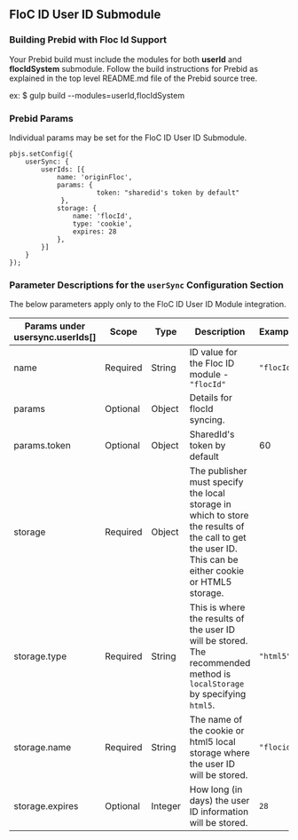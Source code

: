 ## FloC ID User ID Submodule

### Building Prebid with Floc Id Support
Your Prebid build must include the modules for both **userId** and **flocIdSystem** submodule. Follow the build instructions for Prebid as
explained in the top level README.md file of the Prebid source tree.

ex: $ gulp build --modules=userId,flocIdSystem

### Prebid Params

Individual params may be set for the FloC ID User ID Submodule. 
```
pbjs.setConfig({
    userSync: {
        userIds: [{
            name: 'originFloc',
            params: {
                      token: "sharedid's token by default"
             },
            storage: {
                name: 'flocId',
                type: 'cookie',
                expires: 28
            },
        }]
    }
});
```

### Parameter Descriptions for the `userSync` Configuration Section
The below parameters apply only to the FloC ID User ID Module integration.

| Params under usersync.userIds[]| Scope | Type | Description | Example |
| --- | --- | --- | --- | --- |
| name | Required | String | ID value for the Floc ID module - `"flocId"` | `"flocId"` |
| params | Optional | Object | Details for flocId syncing. | |
| params.token | Optional | Object | SharedId's token by default | 60 |
| storage | Required | Object | The publisher must specify the local storage in which to store the results of the call to get the user ID. This can be either cookie or HTML5 storage. | |
| storage.type | Required | String | This is where the results of the user ID will be stored. The recommended method is `localStorage` by specifying `html5`. | `"html5"` |
| storage.name | Required | String | The name of the cookie or html5 local storage where the user ID will be stored. | `"flocid"` |
| storage.expires | Optional | Integer | How long (in days) the user ID information will be stored. | `28` |
